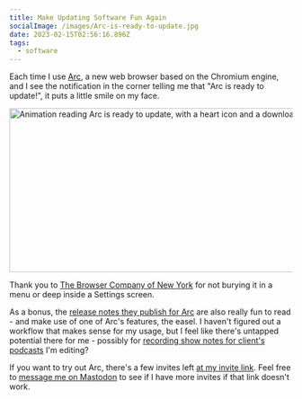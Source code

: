 ```yaml
---
title: Make Updating Software Fun Again
socialImage: /images/Arc-is-ready-to-update.jpg
date: 2023-02-15T02:56:16.896Z
tags:
  - software
---
```


Each time I use [Arc](https://arc.net), a new web browser based on the Chromium engine, and I see the notification in the corner telling me that "Arc is ready to update!", it puts a little smile on my face.

<img src="https://res.cloudinary.com/dtvjovih7/image/upload/r_1/v1676487003/chrisenns%20blog/Arc_update_animation.gif" height="292" width="564" alt="Animation reading Arc is ready to update, with a heart icon and a download arrow">

Thank you to [The Browser Company of New York](https://thebrowser.company) for not burying it in a menu or deep inside a Settings screen.

As a bonus, the [release notes they publish for Arc](https://arc.net/e/F14CC87A-5740-4173-9AEF-6238BF1AF8B2) are also really fun to read - and make use of one of Arc's features, the easel. I haven't figured out a workflow that makes sense for my usage, but I feel like there's untapped potential there for me - possibly for [recording show notes for client's podcasts](https://www.lemonproductions.ca/portfolio/) I'm editing?

If you want to try out Arc, there's a few invites left [at my invite link](https://arc.net/gift/53933bc1). Feel free to [message me on Mastodon](https://mastodon.social/@ichris) to see if I have more invites if that link doesn't work.